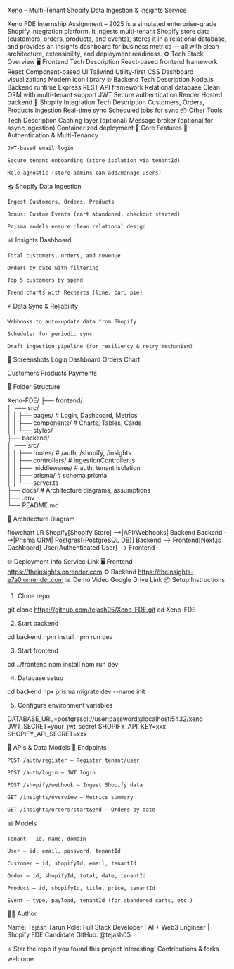 Xeno – Multi-Tenant Shopify Data Ingestion & Insights Service

Xeno FDE Internship Assignment – 2025 is a simulated enterprise-grade Shopify integration platform.
It ingests multi-tenant Shopify store data (customers, orders, products, and events), stores it in a relational database, and provides an insights dashboard for business metrics — all with clean architecture, extensibility, and deployment readiness.
⚙️ Tech Stack Overview
🖥️ Frontend
Tech	Description
React-based frontend framework
React
Component-based UI
Tailwind
Utility-first CSS
Dashboard visualizations
Modern icon library
🌐 Backend
Tech	Description
Node.js
Backend runtime
Express
REST API framework
Relational database
Clean ORM with multi-tenant support
JWT
Secure authentication
Render
Hosted backend
🧾 Shopify Integration
Tech	Description
Customers, Orders, Products ingestion
Real-time sync
Scheduled jobs for sync
📦 Other Tools
Tech	Description
Caching layer (optional)
Message broker (optional for async ingestion)
Containerized deployment
🧠 Core Features
🔐 Authentication & Multi-Tenancy

    JWT-based email login

    Secure tenant onboarding (store isolation via tenantId)

    Role-agnostic (store admins can add/manage users)

📥 Shopify Data Ingestion

    Ingest Customers, Orders, Products

    Bonus: Custom Events (cart abandoned, checkout started)

    Prisma models ensure clean relational design

📊 Insights Dashboard

    Total customers, orders, and revenue

    Orders by date with filtering

    Top 5 customers by spend

    Trend charts with Recharts (line, bar, pie)

⚡ Data Sync & Reliability

    Webhooks to auto-update data from Shopify

    Scheduler for periodic sync

    Draft ingestion pipeline (for resiliency & retry mechanism)

📸 Screenshots
Login	Dashboard	Orders Chart
	
	
Customers	Products	Payments
	
	
🧩 Folder Structure

Xeno-FDE/
├── frontend/              
│   ├── src/               
│   │   ├── pages/         # Login, Dashboard, Metrics  
│   │   ├── components/    # Charts, Tables, Cards  
│   │   └── styles/  
├── backend/               
│   ├── src/               
│   │   ├── routes/        # /auth, /shopify, /insights  
│   │   ├── controllers/   # ingestionController.js  
│   │   ├── middlewares/   # auth, tenant isolation  
│   │   ├── prisma/        # schema.prisma  
│   │   └── server.ts  
├── docs/                  # Architecture diagrams, assumptions  
├── .env                   
└── README.md  

🧪 Architecture Diagram

flowchart LR
  Shopify[Shopify Store] -->|API/Webhooks| Backend
  Backend -->|Prisma ORM| Postgres[(PostgreSQL DB)]
  Backend --> Frontend[Next.js Dashboard]
  User[Authenticated User] --> Frontend

🌐 Deployment Info
Service	Link
🖥️ Frontend	https://theinsights.onrender.com
⚙️ Backend	https://theinsights-e7a0.onrender.com
📊 Demo Video	Google Drive Link
📦 Setup Instructions
1. Clone repo

git clone https://github.com/tejash05/Xeno-FDE.git
cd Xeno-FDE

2. Start backend

cd backend
npm install
npm run dev

3. Start frontend

cd ../frontend
npm install
npm run dev

4. Database setup

cd backend
npx prisma migrate dev --name init

5. Configure environment variables

DATABASE_URL=postgresql://user:password@localhost:5432/xeno
JWT_SECRET=your_jwt_secret
SHOPIFY_API_KEY=xxx
SHOPIFY_API_SECRET=xxx

📑 APIs & Data Models
🔗 Endpoints

    POST /auth/register – Register tenant/user

    POST /auth/login – JWT login

    POST /shopify/webhook – Ingest Shopify data

    GET /insights/overview – Metrics summary

    GET /insights/orders?start&end – Orders by date

📊 Models

    Tenant – id, name, domain

    User – id, email, password, tenantId

    Customer – id, shopifyId, email, tenantId

    Order – id, shopifyId, total, date, tenantId

    Product – id, shopifyId, title, price, tenantId

    Event – type, payload, tenantId (for abandoned carts, etc.)

🧑‍💻 Author

Name: Tejash Tarun
Role: Full Stack Developer | AI + Web3 Engineer | Shopify FDE Candidate
GitHub: @tejash05

⭐ Star the repo if you found this project interesting! Contributions & forks welcome.
